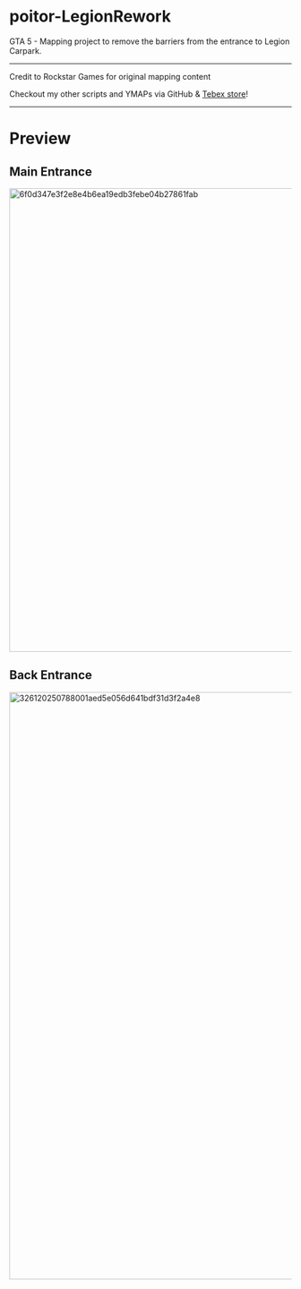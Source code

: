 # poitor-LegionRework
GTA 5 - Mapping project to remove the barriers from the entrance to Legion Carpark.

---

Credit to Rockstar Games for original mapping content

Checkout my other scripts and YMAPs via GitHub & [Tebex store](https://poitor-development.tebex.io/)! 

---
# Preview

## Main Entrance
<img width="2347" height="828" alt="6f0d347e3f2e8e4b6ea19edb3febe04b27861fab" src="https://github.com/user-attachments/assets/d0654561-2a9b-4e6e-b6f1-72b7630879dc" />

## Back Entrance
<img width="2527" height="1049" alt="326120250788001aed5e056d641bdf31d3f2a4e8" src="https://github.com/user-attachments/assets/34d6ed99-316a-4ae7-86c5-92ba318c91a6" />
